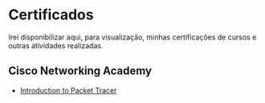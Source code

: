 # Certificados
Irei disponibilizar aqui, para visualização, minhas certificações de cursos e outras atividades realizadas.

## Cisco Networking Academy
- [Introduction to Packet Tracer](https://github.com/shioheii/Certificados/blob/main/Certificados/Cisco%20Networking%20Academy/Cisco%20Networking%20Academy%20-%20Introduction%20to%20Packet%20Tracer.pdf)
